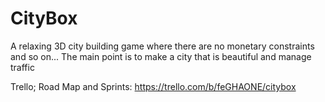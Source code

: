# CityBox
A relaxing 3D city building game where there are no monetary constraints and so on... The main point is to make a city that is beautiful and manage traffic

Trello; Road Map and Sprints:
https://trello.com/b/feGHAONE/citybox